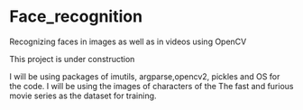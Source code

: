 # Face_recognition
Recognizing faces in images as well as in videos using OpenCV

 
This project is under construction 

I will be using packages of imutils, argparse,opencv2, pickles and OS for the code.
I will be using the images of characters of the The fast and furious movie series
as the dataset for training.
